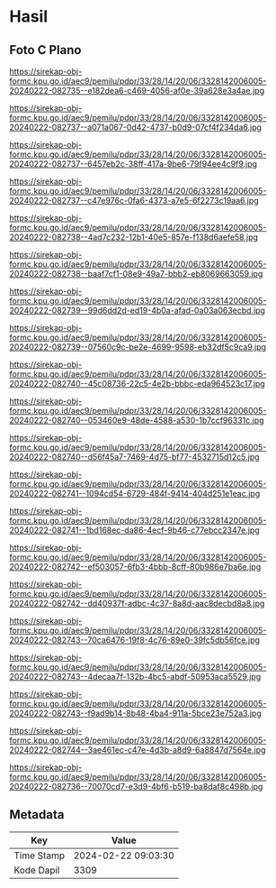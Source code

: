 # Hasil

## Foto C Plano

https://sirekap-obj-formc.kpu.go.id/aec9/pemilu/pdpr/33/28/14/20/06/3328142006005-20240222-082735--e182dea6-c469-4056-af0e-39a628e3a4ae.jpg

https://sirekap-obj-formc.kpu.go.id/aec9/pemilu/pdpr/33/28/14/20/06/3328142006005-20240222-082737--a071a067-0d42-4737-b0d9-07cf4f234da6.jpg

https://sirekap-obj-formc.kpu.go.id/aec9/pemilu/pdpr/33/28/14/20/06/3328142006005-20240222-082737--6457eb2c-38ff-417a-9be6-79f94ee4c9f9.jpg

https://sirekap-obj-formc.kpu.go.id/aec9/pemilu/pdpr/33/28/14/20/06/3328142006005-20240222-082737--c47e976c-0fa6-4373-a7e5-6f2273c19aa6.jpg

https://sirekap-obj-formc.kpu.go.id/aec9/pemilu/pdpr/33/28/14/20/06/3328142006005-20240222-082738--4ad7c232-12b1-40e5-857e-f138d6aefe58.jpg

https://sirekap-obj-formc.kpu.go.id/aec9/pemilu/pdpr/33/28/14/20/06/3328142006005-20240222-082738--baaf7cf1-08e9-49a7-bbb2-eb8069663059.jpg

https://sirekap-obj-formc.kpu.go.id/aec9/pemilu/pdpr/33/28/14/20/06/3328142006005-20240222-082739--99d6dd2d-ed19-4b0a-afad-0a03a063ecbd.jpg

https://sirekap-obj-formc.kpu.go.id/aec9/pemilu/pdpr/33/28/14/20/06/3328142006005-20240222-082739--07560c9c-be2e-4699-9598-eb32df5c9ca9.jpg

https://sirekap-obj-formc.kpu.go.id/aec9/pemilu/pdpr/33/28/14/20/06/3328142006005-20240222-082740--45c08736-22c5-4e2b-bbbc-eda964523c17.jpg

https://sirekap-obj-formc.kpu.go.id/aec9/pemilu/pdpr/33/28/14/20/06/3328142006005-20240222-082740--053460e9-48de-4588-a530-1b7ccf96331c.jpg

https://sirekap-obj-formc.kpu.go.id/aec9/pemilu/pdpr/33/28/14/20/06/3328142006005-20240222-082740--d56f45a7-7469-4d75-bf77-4532715d12c5.jpg

https://sirekap-obj-formc.kpu.go.id/aec9/pemilu/pdpr/33/28/14/20/06/3328142006005-20240222-082741--1094cd54-6729-484f-9414-404d251e1eac.jpg

https://sirekap-obj-formc.kpu.go.id/aec9/pemilu/pdpr/33/28/14/20/06/3328142006005-20240222-082741--1bd168ec-da86-4ecf-9b46-c77ebcc2347e.jpg

https://sirekap-obj-formc.kpu.go.id/aec9/pemilu/pdpr/33/28/14/20/06/3328142006005-20240222-082742--ef503057-6fb3-4bbb-8cff-80b986e7ba6e.jpg

https://sirekap-obj-formc.kpu.go.id/aec9/pemilu/pdpr/33/28/14/20/06/3328142006005-20240222-082742--dd40937f-adbc-4c37-8a8d-aac8decbd8a8.jpg

https://sirekap-obj-formc.kpu.go.id/aec9/pemilu/pdpr/33/28/14/20/06/3328142006005-20240222-082743--70ca6476-19f8-4c76-89e0-39fc5db56fce.jpg

https://sirekap-obj-formc.kpu.go.id/aec9/pemilu/pdpr/33/28/14/20/06/3328142006005-20240222-082743--4decaa7f-132b-4bc5-abdf-50953aca5529.jpg

https://sirekap-obj-formc.kpu.go.id/aec9/pemilu/pdpr/33/28/14/20/06/3328142006005-20240222-082743--f9ad9b14-8b48-4ba4-911a-5bce23e752a3.jpg

https://sirekap-obj-formc.kpu.go.id/aec9/pemilu/pdpr/33/28/14/20/06/3328142006005-20240222-082744--3ae461ec-c47e-4d3b-a8d9-6a8847d7564e.jpg

https://sirekap-obj-formc.kpu.go.id/aec9/pemilu/pdpr/33/28/14/20/06/3328142006005-20240222-082736--70070cd7-e3d9-4bf6-b519-ba8daf8c498b.jpg


## Metadata

| Key        | Value               |
| ---------- | ------------------- |
| Time Stamp | 2024-02-22 09:03:30 |
| Kode Dapil | 3309                |



